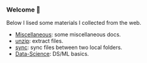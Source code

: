 ### Welcome 👋

Below I lised some materials I collected from the web.

<!--
**imjliang/imjliang** is a ✨ _special_ ✨ repository because its `README.md` (this file) appears on your GitHub profile.

Here are some ideas to get you started:

- 🔭 I’m currently working on ...
- 🌱 I’m currently learning ...
- 👯 I’m looking to collaborate on ...
- 🤔 I’m looking for help with ...
- 💬 Ask me about ...
- 📫 How to reach me: ...
- 😄 Pronouns: ...
- ⚡ Fun fact: ...
-->

  - [Miscellaneous](https://github.com/jinjin-liang/Miscellaneous): some miscellaneous docs.
  - [unzip](https://github.com/imjliang/unzip/tree/master): extract files.
  - [sync](https://github.com/imjliang/sync): sync files between two local folders.
  - [Data-Science](https://github.com/jinjin-liang/Data-Science): DS/ML basics.
